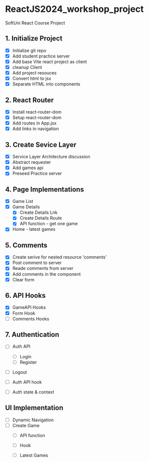 # ReactJS2024_workshop_project
SoftUni React Course Project

## 1. Initialize Project
- [x] Initialize git repo
- [x] Add student practice server
- [x] Add base Vite react project as client
- [x] cleanup Client
- [x] Add project resouces
- [x] Convert html to jsx
- [x] Separate HTML into components

## 2. React Router
- [x] Install react-router-dom
- [x] Setup react-router-dom
- [x] Add routes in App.jsx
- [x] Add links in navigation

## 3. Create Sevice Layer
- [x] Service Layer Architecture discussion
- [x] Abstract requester
- [x] Add games api
- [x] Preseed Practice server

## 4. Page Implementations
- [x] Game List
- [x] Game Details 
  - [x] Create Details Lnk
  - [x] Create Details Route
  - [x] API function - get one game
- [x] Home - latest games

## 5. Comments
- [x] Create serive for nested resource 'comments'
- [x] Post comment to server
- [x] Reade comments from server
- [x] Add comments in the component
- [x] Clear form

## 6. API Hooks
- [x] GameAPI Hooks
- [x] Form Hook
- [ ] Comments Hooks

## 7. Authentication
- [ ] Auth API
  - [ ] Login
  - [ ] Register
- [ ] Logout
- [ ] Auth API hook
- [ ] Auth state & context


## UI Implementation
- [ ] Dynamic Navigation
- [ ] Create Game
  - [ ] API function
  - [ ] Hook
  - [ ] Latest Games
  